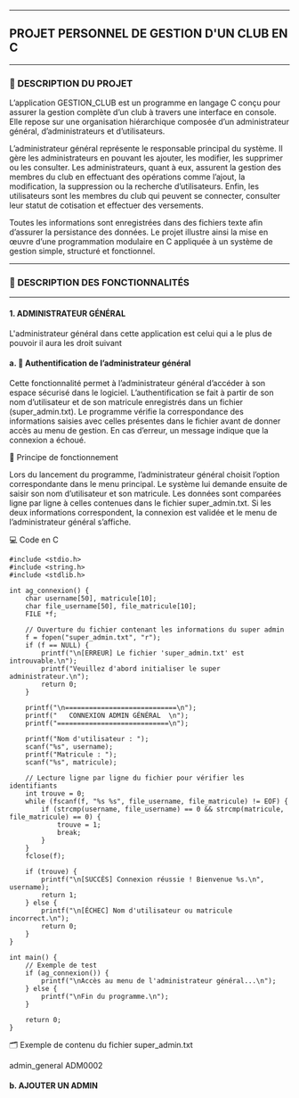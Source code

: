 ***************************************
## PROJET PERSONNEL DE GESTION D'UN CLUB EN C
**************************************
### 🧩 DESCRIPTION DU PROJET 

L’application GESTION_CLUB est un programme en langage C conçu pour assurer la gestion complète d’un club à travers une interface en console. Elle repose sur une organisation hiérarchique composée d’un administrateur général, d’administrateurs et d’utilisateurs.

L’administrateur général représente le responsable principal du système. Il gère les administrateurs en pouvant les ajouter, les modifier, les supprimer ou les consulter. Les administrateurs, quant à eux, assurent la gestion des membres du club en effectuant des opérations comme l’ajout, la modification, la suppression ou la recherche d’utilisateurs. Enfin, les utilisateurs sont les membres du club qui peuvent se connecter, consulter leur statut de cotisation et effectuer des versements.

Toutes les informations sont enregistrées dans des fichiers texte afin d’assurer la persistance des données. Le projet illustre ainsi la mise en œuvre d’une programmation modulaire en C appliquée à un système de gestion simple, structuré et fonctionnel.
**************************************
### 🧩 DESCRIPTION DES FONCTIONNALITÉS 
**************************************
#### 1. ADMINISTRATEUR GÉNÉRAL
L'administrateur général dans cette application est celui qui a le plus de pouvoir il aura les droit suivant 

#### a. 🔐 Authentification de l’administrateur général

Cette fonctionnalité permet à l’administrateur général d’accéder à son espace sécurisé dans le logiciel.
L’authentification se fait à partir de son nom d’utilisateur et de son matricule enregistrés dans un fichier (super_admin.txt).
Le programme vérifie la correspondance des informations saisies avec celles présentes dans le fichier avant de donner accès au menu de gestion.
En cas d’erreur, un message indique que la connexion a échoué.

🧠 Principe de fonctionnement

Lors du lancement du programme, l’administrateur général choisit l’option correspondante dans le menu principal.
Le système lui demande ensuite de saisir son nom d’utilisateur et son matricule.
Les données sont comparées ligne par ligne à celles contenues dans le fichier super_admin.txt.
Si les deux informations correspondent, la connexion est validée et le menu de l’administrateur général s’affiche.

💻 Code en C

```
#include <stdio.h>
#include <string.h>
#include <stdlib.h>

int ag_connexion() {
    char username[50], matricule[10];
    char file_username[50], file_matricule[10];
    FILE *f;

    // Ouverture du fichier contenant les informations du super admin
    f = fopen("super_admin.txt", "r");
    if (f == NULL) {
        printf("\n[ERREUR] Le fichier 'super_admin.txt' est introuvable.\n");
        printf("Veuillez d'abord initialiser le super administrateur.\n");
        return 0;
    }

    printf("\n============================\n");
    printf("   CONNEXION ADMIN GÉNÉRAL  \n");
    printf("============================\n");

    printf("Nom d'utilisateur : ");
    scanf("%s", username);
    printf("Matricule : ");
    scanf("%s", matricule);

    // Lecture ligne par ligne du fichier pour vérifier les identifiants
    int trouve = 0;
    while (fscanf(f, "%s %s", file_username, file_matricule) != EOF) {
        if (strcmp(username, file_username) == 0 && strcmp(matricule, file_matricule) == 0) {
            trouve = 1;
            break;
        }
    }
    fclose(f);

    if (trouve) {
        printf("\n[SUCCÈS] Connexion réussie ! Bienvenue %s.\n", username);
        return 1;
    } else {
        printf("\n[ÉCHEC] Nom d'utilisateur ou matricule incorrect.\n");
        return 0;
    }
}

int main() {
    // Exemple de test
    if (ag_connexion()) {
        printf("\nAccès au menu de l'administrateur général...\n");
    } else {
        printf("\nFin du programme.\n");
    }

    return 0;
}
```
🗂️ Exemple de contenu du fichier super_admin.txt

admin_general ADM0002

#### b. AJOUTER UN ADMIN 
